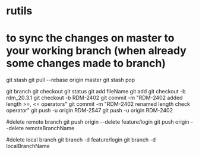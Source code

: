 # rutils

# to sync the changes on master to your working branch (when already some changes made to branch)
git stash
git pull --rebase origin master
git stash pop

git branch
git checkout <filename>
git status
git add fileName
git add 
git checkout -b rdm_20.3.1
git checkout -b RDM-2402
git commit -m "RDM-2402 added length >=, <= operators"
git commit -m "RDM-2402 renamed length check operator"
git push -u origin RDM-2547
git push -u origin RDM-2402

#delete remote branch
git push origin --delete feature/login
git push origin --delete remoteBranchName


#delete local branch
git branch -d feature/login
git branch -d localBranchName

